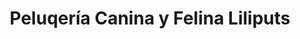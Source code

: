 ---
title: "Peluqería Canina y Felina Liliputs"
url: /castello-de-la-plana/peluqeria-canina-y-felina-liliputs/
shop: peluquería canina
---